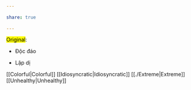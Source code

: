 ---  
share: true  
---  
<mark class="hltr-red">Original</mark>:  
- Độc đáo  
- Lập dị  
[[Colorful|Colorful]] [[Idiosyncratic|Idiosyncratic]] [[./Extreme|Extreme]] [[Unhealthy|Unhealthy]]